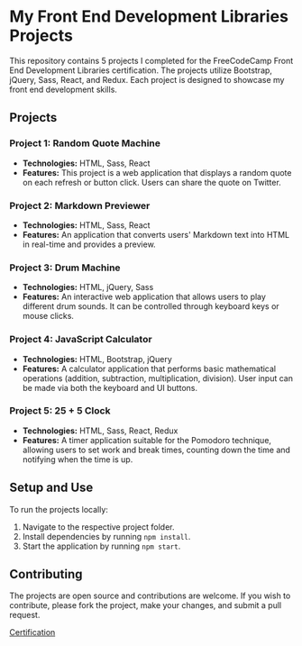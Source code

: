 
# My Front End Development Libraries Projects

This repository contains 5 projects I completed for the FreeCodeCamp Front End Development Libraries certification. The projects utilize Bootstrap, jQuery, Sass, React, and Redux. Each project is designed to showcase my front end development skills.

## Projects

### Project 1: Random Quote Machine

- **Technologies:** HTML, Sass, React
- **Features:** This project is a web application that displays a random quote on each refresh or button click. Users can share the quote on Twitter.

### Project 2: Markdown Previewer

- **Technologies:** HTML, Sass, React
- **Features:** An application that converts users' Markdown text into HTML in real-time and provides a preview.

### Project 3: Drum Machine

- **Technologies:** HTML, jQuery, Sass
- **Features:** An interactive web application that allows users to play different drum sounds. It can be controlled through keyboard keys or mouse clicks.

### Project 4: JavaScript Calculator

- **Technologies:** HTML, Bootstrap, jQuery
- **Features:** A calculator application that performs basic mathematical operations (addition, subtraction, multiplication, division). User input can be made via both the keyboard and UI buttons.

### Project 5: 25 + 5 Clock

- **Technologies:** HTML, Sass, React, Redux
- **Features:** A timer application suitable for the Pomodoro technique, allowing users to set work and break times, counting down the time and notifying when the time is up.

## Setup and Use

To run the projects locally:

1. Navigate to the respective project folder.
2. Install dependencies by running `npm install`.
3. Start the application by running `npm start`.

## Contributing

The projects are open source and contributions are welcome. If you wish to contribute, please fork the project, make your changes, and submit a pull request.

<a href='https://freecodecamp.org/certification/fcc76a50908-c6c5-4112-9879-9a5d85c40ab1/responsive-web-design'>Certification</a>
